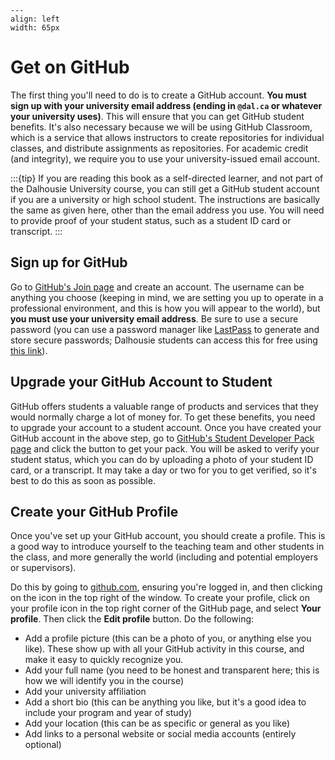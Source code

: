 ```{figure} ../2-nds/images/github_octocat.png
---
align: left
width: 65px
```
# Get on GitHub

The first thing you'll need to do is to create a GitHub account. **You must sign up with your university email address (ending in `@dal.ca` or whatever your university uses)**. This will ensure that you can get GitHub student benefits. It's also necessary because we will be using GitHub Classroom, which is a service that allows instructors to create repositories for individual classes, and distribute assignments as repositories. For academic credit (and integrity), we require you to use your university-issued email account. 

:::{tip}
If you are reading this book as a self-directed learner, and not part of the Dalhousie University course, you can still get a GitHub student account if you are a university or high school student. The instructions are basically the same as given here, other than the email address you use. You will need to provide proof of your student status, such as a student ID card or transcript.
:::

## Sign up for GitHub

Go to [GitHub's Join page](https://github.com/join) and create an account. The username can be anything you choose (keeping in mind, we are setting you up to operate in a professional environment, and this is how you will appear to the world), but **you must use your university email address**. Be sure to use a secure password (you can use a password manager like [LastPass](https://www.lastpass.com/) to generate and store secure passwords; Dalhousie students can access this for free using [this link](https://lastpass.com/partnerpremium/dalhousie)).

## Upgrade your GitHub Account to Student

GitHub offers students a valuable range of products and services that they would normally charge a lot of money for. To get these benefits, you need to upgrade your account to a student account. Once you have created  your GitHub account in the above step, go to [GitHub's Student Developer Pack page](https://education.github.com/pack) and click the button to get your pack. You will be asked to verify your student status, which you can do by uploading a photo of your student ID card, or a transcript. It may take a day or two for you to get verified, so it's best to do this as soon as possible.

## Create your GitHub Profile
Once you've set up your GitHub account, you should create a profile. This is a good way to introduce yourself to the teaching team and other students in the class, and more generally the world (including and potential employers or supervisors). 

Do this by going to [github.com](https://github.com), ensuring you're logged in, and then clicking on the icon in the top right of the window. To create your profile, click on your profile icon in the top right corner of the GitHub page, and select **Your profile**. Then click the **Edit profile** button. Do the following:
- Add a profile picture (this can be a photo of you, or anything else you like). These show up with all your GitHub activity in this course, and make it easy to quickly recognize you.
- Add your full name (you need to be honest and transparent here; this is how we will identify you in the course)
- Add your university affiliation 
- Add a short bio (this can be anything you like, but it's a good idea to include your program and year of study)
- Add your location (this can be as specific or general as you like)
- Add links to a personal website or social media accounts (entirely optional)
